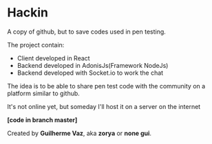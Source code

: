 # Hackin

A copy of github, but to save codes used in pen testing.

The project contain:
- Client developed in React
- Backend developed in AdonisJs(Framework NodeJs)
- Backend developed with Socket.io to work the chat

The idea is to be able to share pen test code with the community on a platform similar to github.

It's not online yet, but someday I'll host it on a server on the internet

**[code in branch master]**

Created by **Guilherme Vaz**, aka **zorya** or **none gui**.
